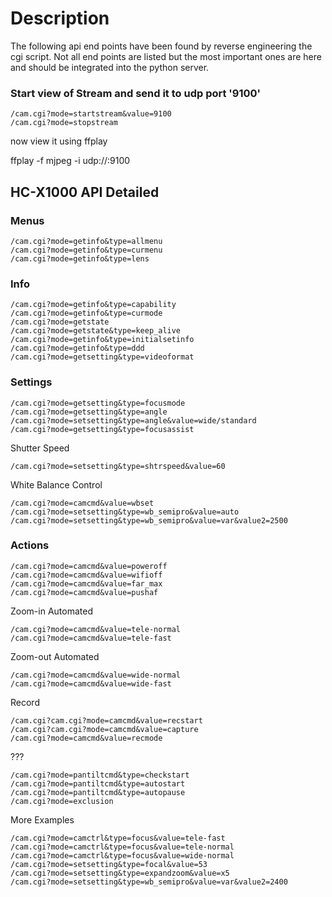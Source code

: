 # Description

The following api end points have been found by reverse engineering the cgi script. Not all end points are listed but the most important ones are here and should be integrated into the python server.


### Start view of Stream and send it to udp port '9100'

	/cam.cgi?mode=startstream&value=9100
	/cam.cgi?mode=stopstream
 
now view it using ffplay

  ffplay -f mjpeg -i udp://:9100

## HC-X1000 API Detailed

### Menus
	
	/cam.cgi?mode=getinfo&type=allmenu
	/cam.cgi?mode=getinfo&type=curmenu
	/cam.cgi?mode=getinfo&type=lens


### Info

	/cam.cgi?mode=getinfo&type=capability
	/cam.cgi?mode=getinfo&type=curmode
	/cam.cgi?mode=getstate
	/cam.cgi?mode=getstate&type=keep_alive
	/cam.cgi?mode=getinfo&type=initialsetinfo
	/cam.cgi?mode=getinfo&type=ddd
	/cam.cgi?mode=getsetting&type=videoformat


### Settings


	/cam.cgi?mode=getsetting&type=focusmode
	/cam.cgi?mode=getsetting&type=angle
	/cam.cgi?mode=setsetting&type=angle&value=wide/standard
	/cam.cgi?mode=getsetting&type=focusassist

Shutter Speed

	/cam.cgi?mode=setsetting&type=shtrspeed&value=60

White Balance Control

	/cam.cgi?mode=camcmd&value=wbset
	/cam.cgi?mode=setsetting&type=wb_semipro&value=auto
	/cam.cgi?mode=setsetting&type=wb_semipro&value=var&value2=2500

### Actions

	/cam.cgi?mode=camcmd&value=poweroff
	/cam.cgi?mode=camcmd&value=wifioff
	/cam.cgi?mode=camcmd&value=far_max
	/cam.cgi?mode=camcmd&value=pushaf

Zoom-in Automated

	/cam.cgi?mode=camcmd&value=tele-normal
	/cam.cgi?mode=camcmd&value=tele-fast

Zoom-out Automated

	/cam.cgi?mode=camcmd&value=wide-normal
	/cam.cgi?mode=camcmd&value=wide-fast


Record 

	/cam.cgi?cam.cgi?mode=camcmd&value=recstart
	/cam.cgi?cam.cgi?mode=camcmd&value=capture
	/cam.cgi?mode=camcmd&value=recmode

???

	/cam.cgi?mode=pantiltcmd&type=checkstart
	/cam.cgi?mode=pantiltcmd&type=autostart
	/cam.cgi?mode=pantiltcmd&type=autopause
	/cam.cgi?mode=exclusion
  
  
More Examples 

	/cam.cgi?mode=camctrl&type=focus&value=tele-fast
	/cam.cgi?mode=camctrl&type=focus&value=tele-normal
	/cam.cgi?mode=camctrl&type=focus&value=wide-normal
	/cam.cgi?mode=setsetting&type=focal&value=53
	/cam.cgi?mode=setsetting&type=expandzoom&value=x5
	/cam.cgi?mode=setsetting&type=wb_semipro&value=var&value2=2400


